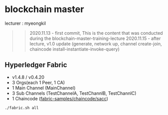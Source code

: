 # blockchain master
lecturer : myeongkil

>> 2020.11.13 - first commit, This is the content that was conducted during the blockchain-master-training-lecture
>> 2020.11.15 - after lecture, v1.0 update
>> (generate, network up, channel create-join, chaincode install-instantiate-invoke-query)

## Hyperledger Fabric
* v1.4.8 / v0.4.20
* 3 Orgs(each 1 Peer, 1 CA)
* 1 Main Channel (MainChannel)
* 3 Sub Channels (TestChannelA, TestChannlB, TestChannlC)
* 1 Chaincode ([fabric-samples/chaincode/sacc](https://github.com/hyperledger/fabric-samples/tree/release-1.4/chaincode/sacc))

```shell
./fabric.sh all
```